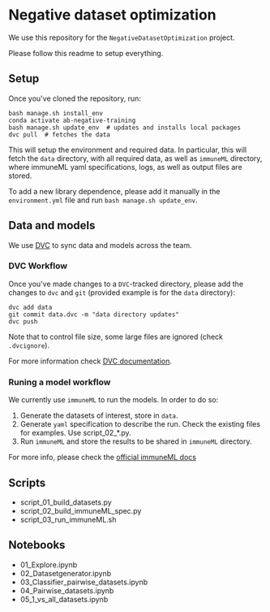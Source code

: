 # Negative dataset optimization

We use this repository for the `NegativeDatasetOptimization` project.

Please follow this readme to setup everything.

## Setup

Once you've cloned the repository, run:

```
bash manage.sh install_env
conda activate ab-negative-training
bash manage.sh update_env  # updates and installs local packages
dvc pull  # fetches the data
```

This will setup the environment and required data. In particular, this will fetch the `data` directory, with all required data, as well as `immuneML` directory, where immuneML yaml specifications, logs, as well as output files are stored.

To add a new library dependence, please add it manually in the `environment.yml` file and run `bash manage.sh update_env`.

## Data and models

We use [DVC](https://dvc.org/doc/start/data-management) to sync data and models across the team.

### DVC Workflow

Once you've made changes to a `DVC`-tracked directory, please add the changes to `dvc` and `git` (provided example is for the `data` directory):

```
dvc add data
git commit data.dvc -m "data directory updates"
dvc push
```

Note that to control file size, some large files are ignored (check `.dvcignore`).

For more information check [DVC documentation](https://dvc.org/doc/start/data-management?tab=Mac-Linux).

### Runing a model workflow

We currently use `immuneML` to run the models. In order to do so:

1. Generate the datasets of interest, store in `data`.
2. Generate `yaml` specification to describe the run. Check the existing files for examples. Use script_02_*.py. 
3. Run `immuneML` and store the results to be shared in `immuneML` directory. 

For more info, please check the [official immuneML docs](https://docs.immuneml.uio.no/latest/index.html#)

## Scripts

- script_01_build_datasets.py
- script_02_build_immuneML_spec.py
- script_03_run_immuneML.sh

## Notebooks

- 01_Explore.ipynb
- 02_Datasetgenerator.ipynb
- 03_Classifier_pairwise_datasets.ipynb
- 04_Pairwise_datasets.ipynb
- 05_1_vs_all_datasets.ipynb